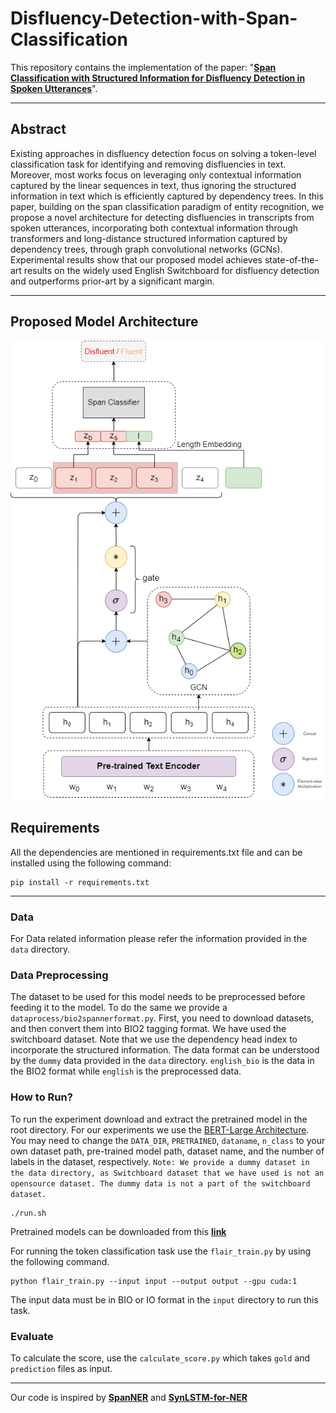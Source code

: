 # Disfluency-Detection-with-Span-Classification
This repository contains the implementation of the paper: "[**Span Classification with Structured Information for Disfluency Detection in Spoken Utterances**](https://arxiv.org/pdf/2203.16028.pdf)".
****

##  Abstract
Existing approaches in disfluency detection focus on solving a token-level classification task for identifying and removing disfluencies in text. Moreover, most works focus on leveraging only contextual information captured by the linear sequences in text, thus ignoring the structured information in text which is efficiently captured by dependency trees. In this paper, building on the span classification paradigm of entity recognition, we propose a novel architecture for detecting disfluencies in
transcripts from spoken utterances, incorporating both contextual information through transformers and long-distance structured information captured by dependency trees, through graph convolutional networks (GCNs). Experimental results show that our proposed model achieves state-of-the-art results on the widely used English Switchboard for disfluency detection and outperforms prior-art by a significant margin.
****

## Proposed Model Architecture

<p align="center">
<img src="assets/model.png">
</p>

## Requirements
All the dependencies are mentioned in requirements.txt file and can be installed using the following command:  

```
pip install -r requirements.txt
```
****
### Data
For Data related information please refer the information provided in the `data` directory.

### Data Preprocessing
The dataset to be used for this model needs to be preprocessed before feeding it to the model. To do the same we provide a `dataprocess/bio2spannerformat.py`. First, you need to download datasets, and then convert them into BIO2 tagging format. We have used the switchboard dataset. Note that we use the dependency head index to incorporate the structured information. The data format can be understood by the `dummy` data provided in the `data` directory. `english_bio` is the data in the BIO2 format while `english` is the preprocessed data.  

### How to Run?
To run the experiment download and extract the pretrained model in the root directory. For our experiments we use the [BERT-Large Architecture](https://github.com/google-research/bert). You may need to change the `DATA_DIR`, `PRETRAINED`, `dataname`, `n_class` to your own dataset path, pre-trained model path, dataset name, and the number of labels in the dataset, respectively.
`Note: We provide a dummy dataset in the data directory, as Switchboard dataset that we have used is not an opensource dataset. The dummy data is not a part of the switchboard dataset.`

```
./run.sh
```
Pretrained models can be downloaded from this [**link**]([https://drive.google.com/file/d/1C4NpUyRNj-uSNl5PZTKlb1Lrqu-Uy7Y6/view?usp=share_link](https://drive.google.com/file/d/1jb30JrqxYA7hWS0nk6_N9pR1X1WO7qha/view?usp=sharing))

For running the token classification task use the `flair_train.py` by using the following command. 
```
python flair_train.py --input input --output output --gpu cuda:1
```
The input data must be in BIO or IO format in the `input` directory to run this task.

### Evaluate
To calculate the score, use the `calculate_score.py` which takes `gold` and `prediction` files as input.

***

Our code is inspired by [**SpanNER**](https://github.com/neulab/SpanNER) and [**SynLSTM-for-NER**](https://github.com/xuuuluuu/SynLSTM-for-NER)
